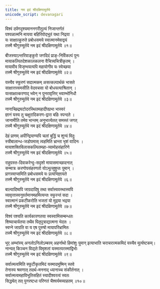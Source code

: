 ```yaml
---
title: नम इदं श्रीदक्षिणामूर्तये
unicode_script: devanagari
---
```


विश्वं दर्पणदृश्यमाननगरीतुल्यं निजान्तर्गतं  
पश्यन्नात्मनि मायया बहिरिवोद्भूतं यथा निद्रया ।  
यः साक्षात्कुरुते प्रबोधसमये स्वात्मानमेवाद्वयं  
तस्मै श्रीगुरुमूर्तये नम इदं श्रीदक्षिणामूर्तये ॥१॥

बीजस्याऽन्तरिवाङ्कुरो जगदिदं प्राङ्-निर्विकल्पं पुनः  
मायाकल्पितदेशकालकलना वैचित्र्यचित्रीकृतम् ।  
मायावीव विजृम्भयत्यपि महायोगीव यः स्वेच्छया  
तस्मै श्रीगुरुमूर्तये नम इदं श्रीदक्षिणामूर्तये ॥२॥

यस्यैव स्फुरणं सदात्मकम् असत्कल्पार्थकं भासते  
साक्षात्तत्त्वमसीति वेदवचसा यो बोधयत्याश्रितान् ।  
यत्साक्षात्करणाद् भवेन् न पुनरावृत्तिर् भवाम्भोनिधौ  
तस्मै श्रीगुरुमूर्तये नम इदं श्रीदक्षिणामूर्तये ॥३॥

नानाच्छिद्रघटोदरस्थितमहादीपप्रभा भास्वरं  
ज्ञानं यस्य तु चक्षुरादिकरण-द्वारा बहिः स्पन्दते ।  
जानामीति तमेव भान्तम् अनुभात्येतत् समस्तं जगत्  
तस्मै श्रीगुरुमूर्तये नम इदं श्रीदक्षिणामूर्तये ॥४॥

देहं प्राणम् अपीन्द्रियाण्यपि चलां बुद्धिं च शून्यं विदुः  
स्त्रीबालान्ध-जडोपमास् त्वहमिति भ्रान्ता भृशं वादिनः ।  
मायाशक्तिविलासकल्पितमहा-व्यामोहसंहारिणे  
तस्मै श्रीगुरुमूर्तये नम इदं श्रीदक्षिणामूर्तये ॥५॥

राहुग्रस्त-दिवाकरेन्दु-सदृशो मायासमाच्छादनात्  
सन्मात्रः करणोपसंहरणतो योऽभूत्सुषुप्तः पुमान् ।  
प्रागस्वाप्समिति प्रबोधसमये यः प्रत्यभिज्ञायते  
तस्मै श्रीगुरुमूर्तये नम इदं श्रीदक्षिणामूर्तये ॥६॥

बाल्यादिष्वपि जाग्रदादिषु तथा सर्वास्ववस्थास्वपि  
व्यावृत्तास्वनुवर्तमानमहमित्यन्तः स्फुरन्तं सदा ।  
स्वात्मानं प्रकटीकरोति भजतां यो मुद्रया भद्रया  
तस्मै श्रीगुरुमूर्तये नम इदं श्रीदक्षिणामूर्तये ॥७॥

विश्वं पश्यति कार्यकारणतया स्वस्वामिसम्बन्धतः  
शिष्याचार्यतया तथैव पितृपुत्राद्यात्मना भेदतः ।  
स्वप्ने जाग्रति वा य एष पुरुषो मायापरिभ्रामितः  
तस्मै श्रीगुरुमूर्तये नम इदं श्रीदक्षिणामूर्तये ॥८॥

भूर् अम्भांस्य् अनलोऽनिलोऽम्बरम् अहर्नाथो हिमांशुः पुमान्
इत्याभाति चराचरात्मकमिदं यस्यैव मूर्त्यष्टकम्।  
नान्यत् किञ्चन विद्यते विमृशतां यस्मात्परस्माद्विभोः  
तस्मै श्रीगुरुमूर्तये नम इदं श्रीदक्षिणामूर्तये ॥९॥

सर्वात्मत्वमिति स्फुटीकृतमिदं यस्मादमुष्मिन् स्तवे  
तेनास्य श्रवणात् तदर्थ-मननाद् ध्यानाच्च संकीर्तनात् ।  
सर्वात्मत्वमहाविभूतिसहितं स्यादीश्वरत्वं स्वतः  
सिद्ध्येत् तत् पुनरष्टधा परिणतं चैश्वर्यमव्याहतम् ॥१०॥